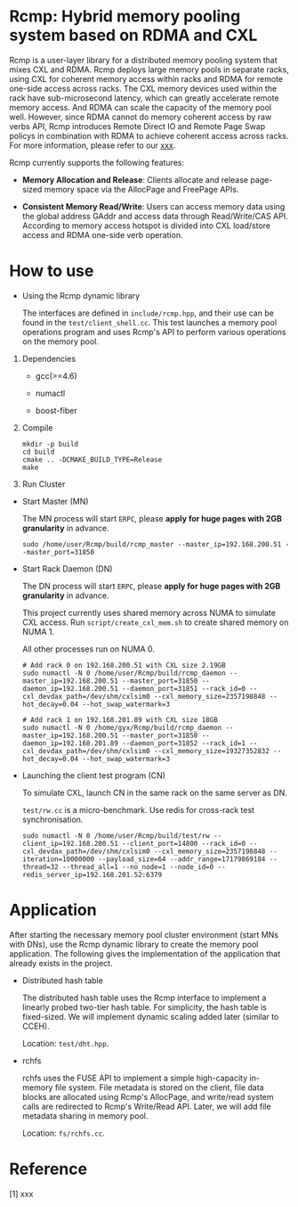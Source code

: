 # Rcmp: Hybrid memory pooling system based on RDMA and CXL

Rcmp is a user-layer library for a distributed memory pooling system that mixes CXL and RDMA. Rcmp deploys large memory pools in separate racks, using CXL for coherent memory access within racks and RDMA for remote one-side access across racks. The CXL memory devices used within the rack have sub-microsecond latency, which can greatly accelerate remote memory access. And RDMA can scale the capacity of the memory pool well. However, since RDMA cannot do memory coherent access by raw verbs API, Rcmp introduces Remote Direct IO and Remote Page Swap policys in combination with RDMA to achieve coherent access across racks. For more information, please refer to our [xxx](#paper).

Rcmp currently supports the following features:

* **Memory Allocation and Release**: Clients allocate and release page-sized memory space via the AllocPage and FreePage APIs.

* **Consistent Memory Read/Write**: Users can access memory data using the global address GAddr and access data through Read/Write/CAS API. According to memory access hotspot is divided into CXL load/store access and RDMA one-side verb operation.

# How to use

* Using the Rcmp dynamic library

    The interfaces are defined in `include/rcmp.hpp`, and their use can be found in the `test/client_shell.cc`. This test launches a memory pool operations program and uses Rcmp's API to perform various operations on the memory pool.

1. Dependencies

    * gcc(>=4.6)

    * numactl

    * boost-fiber

2. Compile

    ```shell
    mkdir -p build
    cd build
    cmake .. -DCMAKE_BUILD_TYPE=Release
    make
    ```

3. Run Cluster

* Start Master (MN)

    The MN process will start `ERPC`, please **apply for huge pages with 2GB granularity** in advance.

    ```shell
    sudo /home/user/Rcmp/build/rcmp_master --master_ip=192.168.200.51 --master_port=31850
    ```

* Start Rack Daemon (DN)

    The DN process will start `ERPC`, please **apply for huge pages with 2GB granularity** in advance.

    This project currently uses shared memory across NUMA to simulate CXL access. Run `script/create_cxl_mem.sh` to create shared memory on NUMA 1.

    All other processes run on NUMA 0.

    ```shell
    # Add rack 0 on 192.168.200.51 with CXL size 2.19GB
    sudo numactl -N 0 /home/user/Rcmp/build/rcmp_daemon --master_ip=192.168.200.51 --master_port=31850 --daemon_ip=192.168.200.51 --daemon_port=31851 --rack_id=0 --cxl_devdax_path=/dev/shm/cxlsim0 --cxl_memory_size=2357198848 --hot_decay=0.04 --hot_swap_watermark=3
    ```

    ```shell
    # Add rack 1 on 192.168.201.89 with CXL size 18GB
    sudo numactl -N 0 /home/gyx/Rcmp/build/rcmp_daemon --master_ip=192.168.200.51 --master_port=31850 --daemon_ip=192.168.201.89 --daemon_port=31852 --rack_id=1 --cxl_devdax_path=/dev/shm/cxlsim0 --cxl_memory_size=19327352832 --hot_decay=0.04 --hot_swap_watermark=3
    ```

* Launching the client test program (CN)

    To simulate CXL, launch CN in the same rack on the same server as DN.

    `test/rw.cc` is a micro-benchmark. Use redis for cross-rack test synchronisation.

    ```shell
    sudo numactl -N 0 /home/user/Rcmp/build/test/rw --client_ip=192.168.200.51 --client_port=14800 --rack_id=0 --cxl_devdax_path=/dev/shm/cxlsim0 --cxl_memory_size=2357198848 --iteration=10000000 --payload_size=64 --addr_range=17179869184 --thread=32 --thread_all=1 --no_node=1 --node_id=0 --redis_server_ip=192.168.201.52:6379
    ```

# Application

After starting the necessary memory pool cluster environment (start MNs with DNs), use the Rcmp dynamic library to create the memory pool application. The following gives the implementation of the application that already exists in the project.

* Distributed hash table

    The distributed hash table uses the Rcmp interface to implement a linearly probed two-tier hash table. For simplicity, the hash table is fixed-sized. We will implement dynamic scaling added later (similar to CCEH).

    Location: `test/dht.hpp`.

* rchfs

    rchfs uses the FUSE API to implement a simple high-capacity in-memory file system. File metadata is stored on the client, file data blocks are allocated using Rcmp's AllocPage, and write/read system calls are redirected to Rcmp's Write/Read API. Later, we will add file metadata sharing in memory pool.

    Location: `fs/rchfs.cc`.

# Reference

<span id="paper"></span>[1] xxx